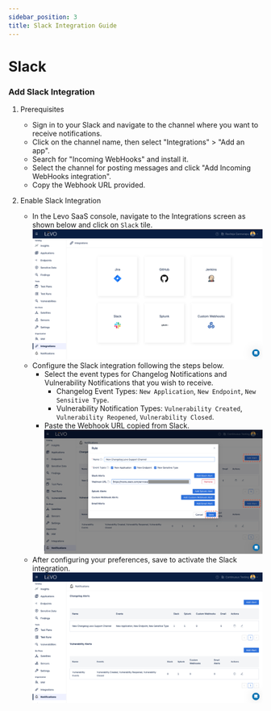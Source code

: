 ```yaml
---
sidebar_position: 3
title: Slack Integration Guide 
---
```


# Slack

### Add Slack Integration

1. Prerequisites
    - Sign in to your Slack and navigate to the channel where you want to receive notifications.
    - Click on the channel name, then select "Integrations" > "Add an app".
    - Search for "Incoming WebHooks" and install it.
    - Select the channel for posting messages and click "Add Incoming WebHooks integration".
    - Copy the Webhook URL provided.

2. Enable Slack Integration
    - In the Levo SaaS console, navigate to the Integrations screen as shown below and click on `Slack` tile.
      ![](../assets/Integrations/Integrations-Screen.png)
    - Configure the Slack integration following the steps below.
      - Select the event types for Changelog Notifications and Vulnerability Notifications that you wish to receive.
        - Changelog Event Types: `New Application`, `New Endpoint`, `New Sensitive Type`.
        - Vulnerability Notification Types: `Vulnerability Created`, `Vulnerability Reopened`, `Vulnerability Closed`.
      - Paste the Webhook URL copied from Slack.
          ![](../assets/Integrations/Slack/Slack-Integration-Add.png)
    - After configuring your preferences, save to activate the Slack integration.
      ![](../assets/Integrations/Slack/Slack-Integrations-Enabled.png)

